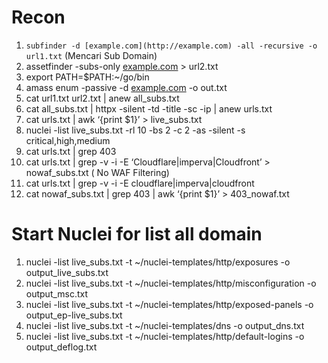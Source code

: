 # Recon
1. ```subfinder -d [example.com](http://example.com) -all -recursive -o url1.txt``` (Mencari Sub Domain)
2. assetfinder -subs-only  [example.com](http://example.com) > url2.txt
3. export PATH=$PATH:~/go/bin
4. amass enum -passive -d [example.com](http://example.com/) -o out.txt
5. cat url1.txt url2.txt | anew all_subs.txt
6. cat all_subs.txt | httpx -silent -td -title -sc -ip | anew urls.txt
7. cat urls.txt | awk ‘{print $1}’ > live_subs.txt
8. nuclei -list live_subs.txt -rl 10 -bs 2 -c 2 -as -silent -s critical,high,medium
9. cat urls.txt | grep 403
10. cat urls.txt | grep -v -i -E ‘Cloudflare|imperva|Cloudfront’ > nowaf_subs.txt  ( No WAF Filtering)
11. cat urls.txt | grep -v -i -E cloudflare|imperva|cloudfront
12. cat nowaf_subs.txt | grep 403 | awk ‘{print $1}’ > 403_nowaf.txt

# Start Nuclei for list all domain
1. nuclei -list live_subs.txt -t ~/nuclei-templates/http/exposures -o output_live_subs.txt
2. nuclei -list live_subs.txt -t ~/nuclei-templates/http/misconfiguration -o output_msc.txt
3. nuclei -list live_subs.txt -t ~/nuclei-templates/http/exposed-panels -o output_ep-live_subs.txt
4. nuclei -list live_subs.txt -t ~/nuclei-templates/dns -o output_dns.txt
5. nuclei -list live_subs.txt -t ~/nuclei-templates/http/default-logins -o output_deflog.txt

